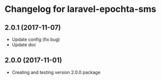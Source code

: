 # Changelog for laravel-epochta-sms

## 2.0.1 (2017-11-07)

- Update config (fix bug)
- Update doc

## 2.0.0 (2017-11-01)

- Creating and testing version 2.0.0 package